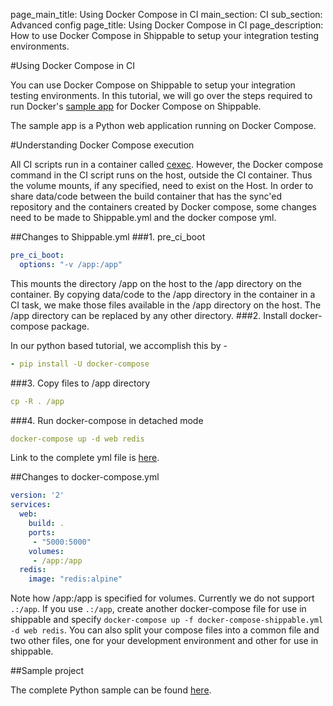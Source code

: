 page_main_title: Using Docker Compose in CI
main_section: CI
sub_section: Advanced config
page_title: Using Docker Compose in CI
page_description: How to use Docker Compose in Shippable to setup your integration testing environments.

#Using Docker Compose in CI

You can use Docker Compose on Shippable to setup your integration testing environments.
In this tutorial, we will go over the steps required to run Docker's [sample app](https://docs.docker.com/compose/gettingstarted/)
for Docker Compose on Shippable.

The sample app is a Python web application running on Docker Compose.

#Understanding Docker Compose execution

All CI scripts run in a container called [cexec](http://docs.shippable.com/support/#what-is-the-difference-between-a-build-container-(cexec)-and-shippable-agent-(genexec)-on-the-shippable-platform?). However, the Docker compose command in the CI script runs on the host, outside the CI container.
Thus the volume mounts, if any specified, need to exist on the Host. In order to share data/code between the build container that
has the sync'ed repository and the containers created by Docker compose, some changes need to be made to Shippable.yml and the docker compose yml.

##Changes to Shippable.yml
###1. pre_ci_boot
```yaml
pre_ci_boot:
  options: "-v /app:/app"
```
This mounts the directory /app on the host to the /app directory on the container. By copying data/code to the /app directory in the container in a CI task, we make those files available in the /app directory on the host. The /app directory can be replaced by any other directory.
###2. Install docker-compose package.

In our python based tutorial, we accomplish this by -
```yaml
- pip install -U docker-compose
```
###3. Copy files to /app directory
```yaml
cp -R . /app
```
###4. Run docker-compose in detached mode
```yaml
docker-compose up -d web redis
```
Link to the complete yml file is [here](https://github.com/devops-recipes/ci-docker-compose/blob/master/Shippable.yml).

##Changes to docker-compose.yml
```yaml
version: '2'
services:
  web:
    build: .
    ports:
     - "5000:5000"
    volumes:
     - /app:/app
  redis:
    image: "redis:alpine"
```
Note how /app:/app is specified for volumes. Currently we do not support `.:/app`. If you use `.:/app`, create another docker-compose file for use in shippable and specify `docker-compose up -f docker-compose-shippable.yml -d web redis`. You can also split your compose files into a common file and two other files, one for your development environment and other for use in shippable.

##Sample project

The complete Python sample can be found [here](https://github.com/devops-recipes/ci-docker-compose).
